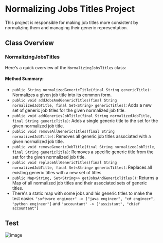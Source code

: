 # Normalizing Jobs Titles Project

This project is responsible for making job titles more consistent by normalizing them and managing their generic representation.

## Class Overview

### NormalizingJobsTitles

Here's a quick overview of the `NormalizingJobsTitles` class:

#### Method Summary:

- `public String normalizedGenericTitle(final String genericTitle)`: Normalizes a given job title into its common form.
- `public void addJobsAndGenericTitles(final String normalizedJobTitle, final Set<String> genericTitles)`: Adds a new set of generic job titles for the given normalized job title.
- `public void addGenericsJobTitle(final String normalizedJobTitle, final String genericTitle)`: Adds a single generic title to the set for the given normalized job title.
- `public void removeAllGenericTitles(final String normalizedJobTitle)`: Removes all generic job titles associated with a given normalized job title.
- `public void removeGenericJobTitle(final String normalizedJobTitle, final String genericTitle)`: Removes a specific generic title from the set for the given normalized job title.
- `public void replaceAllGenericTitles(final String normalizedJobTitle, final Set<String> genericTitles)`: Replaces all existing generic titles with a new set of titles.
- `public Map<String, Set<String>> getJobsAndGenericTitles()`: Returns a Map of all normalized job titles and their associated sets of generic titles.
- There's a static map with some jobs and his generic titles to make the test easier. `"software engineer" -> ["java engineer", "c# engineer", "python engineer"]` and `"accountant" -> ["assistant", "chief accountant"]`


## Test
![image](https://github.com/user-attachments/assets/8022579e-47dc-4af3-964a-02fc896a3108)

